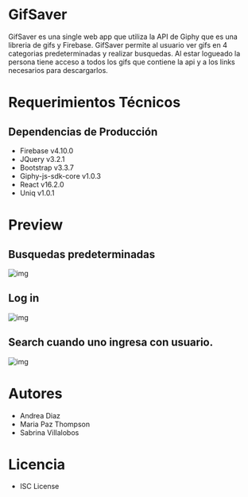 # GifSaver

GifSaver es una single web app que utiliza la API de Giphy que es una libreria de gifs y Firebase. GifSaver permite al usuario ver gifs en 4 categorias predeterminadas y realizar busquedas. Al estar logueado la persona tiene acceso a todos los gifs que contiene la api y a los links necesarios para descargarlos. 

# Requerimientos Técnicos

## Dependencias de Producción
* Firebase v4.10.0
* JQuery v3.2.1
* Bootstrap v3.3.7
* Giphy-js-sdk-core v1.0.3
* React v16.2.0
* Uniq v1.0.1

# Preview

## Busquedas predeterminadas

![img](https://image.ibb.co/n16AdH/home.png)

## Log in

![img](https://image.ibb.co/jTwSax/login.png)

## Search cuando uno ingresa con usuario.

![img](https://image.ibb.co/mdBtFx/login_search.png)

# Autores

* Andrea Diaz
* Maria Paz Thompson
* Sabrina Villalobos

# Licencia

* ISC License
